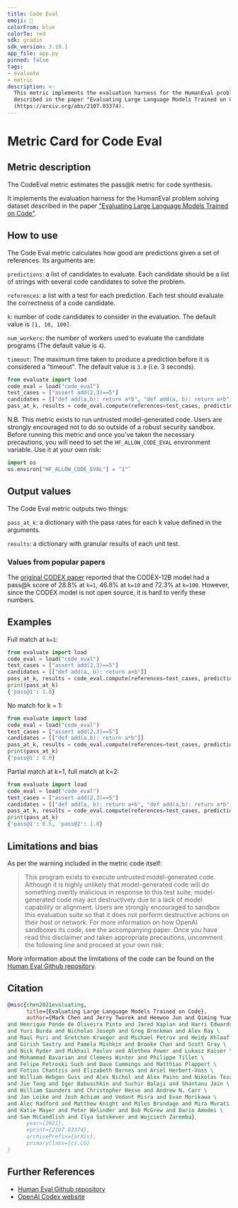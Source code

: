 ```yaml
---
title: Code Eval
emoji: 🤗 
colorFrom: blue
colorTo: red
sdk: gradio
sdk_version: 3.19.1
app_file: app.py
pinned: false
tags:
- evaluate
- metric
description: >-
  This metric implements the evaluation harness for the HumanEval problem solving dataset
  described in the paper "Evaluating Large Language Models Trained on Code"
  (https://arxiv.org/abs/2107.03374).
---
```


# Metric Card for Code Eval

## Metric description

The CodeEval metric estimates the pass@k metric for code synthesis. 

It implements the evaluation harness for the HumanEval problem solving dataset described in the paper ["Evaluating Large Language Models Trained on Code"](https://arxiv.org/abs/2107.03374).


## How to use 

The Code Eval metric calculates how good are predictions given a set of references. Its arguments are:

`predictions`: a list of candidates to evaluate. Each candidate should be a list of strings with several code candidates to solve the problem.

`references`: a list with a test for each prediction. Each test should evaluate the correctness of a code candidate.

`k`: number of code candidates to consider in the evaluation. The default value is `[1, 10, 100]`.

`num_workers`: the number of workers used to evaluate the candidate programs (The default value is `4`).

`timeout`: The maximum time taken to produce a prediction before it is considered a "timeout". The default value is `3.0` (i.e. 3 seconds).

```python
from evaluate import load
code_eval = load("code_eval")
test_cases = ["assert add(2,3)==5"]
candidates = [["def add(a,b): return a*b", "def add(a, b): return a+b"]]
pass_at_k, results = code_eval.compute(references=test_cases, predictions=candidates, k=[1, 2])
```

N.B.
This metric exists to run untrusted model-generated code. Users are strongly encouraged not to do so outside of a robust security sandbox. Before running this metric and once you've taken the necessary precautions, you will need to set the `HF_ALLOW_CODE_EVAL` environment variable. Use it at your own risk:
```python
import os
os.environ["HF_ALLOW_CODE_EVAL"] = "1"` 
```

## Output values

The Code Eval metric outputs two things:

`pass_at_k`: a dictionary with the pass rates for each k value defined in the arguments.

`results`: a dictionary with granular results of each unit test.

### Values from popular papers
The [original CODEX paper](https://arxiv.org/pdf/2107.03374.pdf) reported that the CODEX-12B model had a pass@k score of 28.8% at `k=1`, 46.8% at `k=10` and 72.3% at `k=100`. However, since the CODEX model is not open source, it is hard to verify these numbers. 



## Examples 

Full match at `k=1`:

```python
from evaluate import load
code_eval = load("code_eval")
test_cases = ["assert add(2,3)==5"]
candidates = [["def add(a, b): return a+b"]]
pass_at_k, results = code_eval.compute(references=test_cases, predictions=candidates, k=[1])
print(pass_at_k)
{'pass@1': 1.0}
```

No match for k = 1:

```python
from evaluate import load
code_eval = load("code_eval")
test_cases = ["assert add(2,3)==5"]
candidates = [["def add(a,b): return a*b"]]
pass_at_k, results = code_eval.compute(references=test_cases, predictions=candidates, k=[1])
print(pass_at_k)
{'pass@1': 0.0}
```

Partial match at k=1, full match at k=2:

```python
from evaluate import load
code_eval = load("code_eval")
test_cases = ["assert add(2,3)==5"]
candidates = [["def add(a, b): return a+b", "def add(a,b): return a*b"]]
pass_at_k, results = code_eval.compute(references=test_cases, predictions=candidates, k=[1, 2])
print(pass_at_k)
{'pass@1': 0.5, 'pass@2': 1.0}
```

## Limitations and bias

As per the warning included in the metric code itself:
> This program exists to execute untrusted model-generated code. Although it is highly unlikely that model-generated code will do something overtly malicious in response to this test suite, model-generated code may act destructively due to a lack of model capability or alignment. Users are strongly encouraged to sandbox this evaluation suite so that it does not perform destructive actions on their host or network. For more  information on how OpenAI sandboxes its code, see the accompanying paper. Once you have read this disclaimer and taken appropriate precautions, uncomment the following line and proceed at your own risk:

More information about the limitations of the code can be found on the [Human Eval Github repository](https://github.com/openai/human-eval).

## Citation

```bibtex
@misc{chen2021evaluating,
      title={Evaluating Large Language Models Trained on Code},
      author={Mark Chen and Jerry Tworek and Heewoo Jun and Qiming Yuan \
and Henrique Ponde de Oliveira Pinto and Jared Kaplan and Harri Edwards \
and Yuri Burda and Nicholas Joseph and Greg Brockman and Alex Ray \
and Raul Puri and Gretchen Krueger and Michael Petrov and Heidy Khlaaf \
and Girish Sastry and Pamela Mishkin and Brooke Chan and Scott Gray \
and Nick Ryder and Mikhail Pavlov and Alethea Power and Lukasz Kaiser \
and Mohammad Bavarian and Clemens Winter and Philippe Tillet \
and Felipe Petroski Such and Dave Cummings and Matthias Plappert \
and Fotios Chantzis and Elizabeth Barnes and Ariel Herbert-Voss \
and William Hebgen Guss and Alex Nichol and Alex Paino and Nikolas Tezak \
and Jie Tang and Igor Babuschkin and Suchir Balaji and Shantanu Jain \
and William Saunders and Christopher Hesse and Andrew N. Carr \
and Jan Leike and Josh Achiam and Vedant Misra and Evan Morikawa \
and Alec Radford and Matthew Knight and Miles Brundage and Mira Murati \
and Katie Mayer and Peter Welinder and Bob McGrew and Dario Amodei \
and Sam McCandlish and Ilya Sutskever and Wojciech Zaremba},
      year={2021},
      eprint={2107.03374},
      archivePrefix={arXiv},
      primaryClass={cs.LG}
}
```
    
## Further References 

- [Human Eval Github repository](https://github.com/openai/human-eval)
- [OpenAI Codex website](https://openai.com/blog/openai-codex/)
